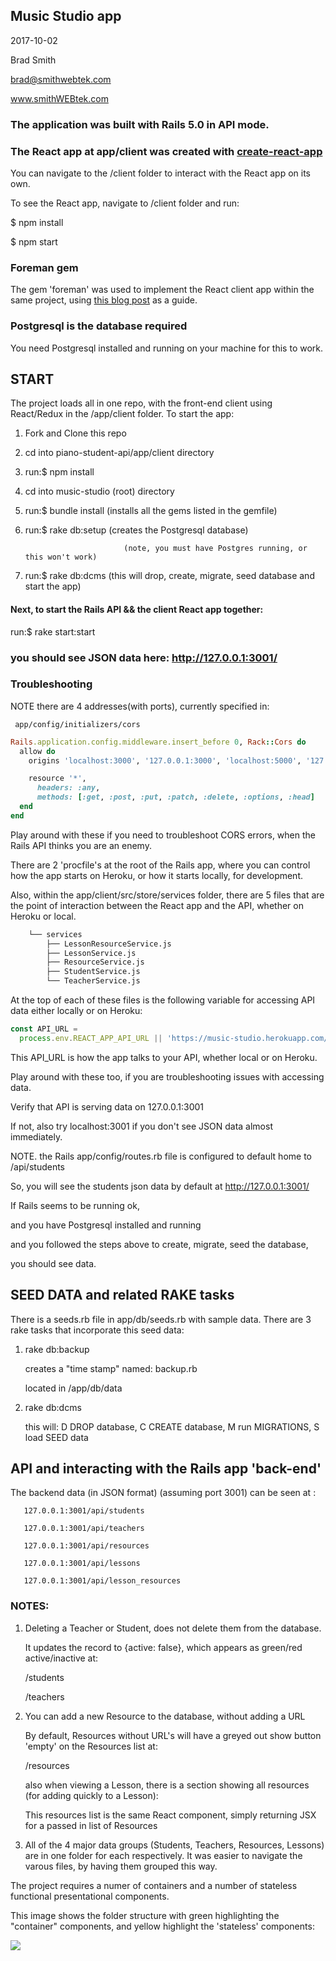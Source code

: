 ## Music Studio app

2017-10-02

Brad Smith

brad@smithwebtek.com

www.smithWEBtek.com

### The application was built with Rails 5.0 in API mode.

### The React app at app/client was created with [**create-react-app**](https://github.com/facebook/create-react-app)

You can navigate to the /client folder to interact with the React app on its own.

To see the React app, navigate to /client folder and run:

$ npm install

$ npm start

### Foreman gem

The gem 'foreman' was used to implement the React client app within the same project, using [this blog post](https://www.fullstackreact.com/articles/how-to-get-create-react-app-to-work-with-your-rails-api/) as a guide.

### Postgresql is the database required

You need Postgresql installed and running on your machine for this to work.

## START

The project loads all in one repo, with the front-end client using React/Redux in the /app/client folder. To start the app:

1.  Fork and Clone this repo

2.  cd into piano-student-api/app/client directory

3.  run:$ npm install

4.  cd into music-studio (root) directory

5.  run:$ bundle install (installs all the gems listed in the gemfile)

6.  run:$ rake db:setup (creates the Postgresql database)

                              (note, you must have Postgres running, or this won't work)

7.  run:$ rake db:dcms (this will drop, create, migrate, seed database and start the app)

#### Next, to start the Rails API && the client React app together:

run:$ rake start:start

### you should see JSON data here: http://127.0.0.1:3001/

### Troubleshooting

NOTE there are 4 addresses(with ports), currently specified in:

     app/config/initializers/cors

```ruby
Rails.application.config.middleware.insert_before 0, Rack::Cors do
  allow do
    origins 'localhost:3000', '127.0.0.1:3000', 'localhost:5000', '127.0.0.1:5000'

    resource '*',
      headers: :any,
      methods: [:get, :post, :put, :patch, :delete, :options, :head]
  end
end
```

Play around with these if you need to troubleshoot CORS errors, when the Rails API thinks you are an enemy.

There are 2 'procfile's at the root of the Rails app, where you can control how the app starts on Heroku, or how it starts locally, for development.

Also, within the app/client/src/store/services folder, there are 5 files that are the point of interaction between the React app and the API, whether on Heroku or local.

```bash
    └── services
        ├── LessonResourceService.js
        ├── LessonService.js
        ├── ResourceService.js
        ├── StudentService.js
        └── TeacherService.js
```

At the top of each of these files is the following variable for accessing API data either locally or on Heroku:

```javascript
const API_URL =
  process.env.REACT_APP_API_URL || 'https://music-studio.herokuapp.com/api'
```

This API_URL is how the app talks to your API, whether local or on Heroku.

Play around with these too, if you are troubleshooting issues with accessing data.

Verify that API is serving data on 127.0.0.1:3001

If not, also try localhost:3001 if you don't see JSON data almost immediately.

NOTE. the Rails app/config/routes.rb file is configured to default home to /api/students

So, you will see the students json data by default at http://127.0.0.1:3001/

If Rails seems to be running ok,

and you have Postgresql installed and running

and you followed the steps above to create, migrate, seed the database,

you should see data.

## SEED DATA and related RAKE tasks

There is a seeds.rb file in app/db/seeds.rb with sample data.
There are 3 rake tasks that incorporate this seed data:

1.  rake db:backup

    creates a "time stamp" named: backup<time as number>.rb

    located in /app/db/data

2.  rake db:dcms

    this will: D DROP database, C CREATE database, M run MIGRATIONS, S load SEED data

## API and interacting with the Rails app 'back-end'

The backend data (in JSON format) (assuming port 3001) can be seen at :

       127.0.0.1:3001/api/students

       127.0.0.1:3001/api/teachers

       127.0.0.1:3001/api/resources

       127.0.0.1:3001/api/lessons

       127.0.0.1:3001/api/lesson_resources

### NOTES:

1.  Deleting a Teacher or Student, does not delete them from the database.

    It updates the record to {active: false}, which appears as green/red active/inactive at:

    /students

    /teachers

2.  You can add a new Resource to the database, without adding a URL

    By default, Resources without URL's will have a greyed out show button 'empty' on the Resources list at:

    /resources

    also when viewing a Lesson, there is a section showing all resources (for adding quickly to a Lesson):

    This resources list is the same React component, simply returning JSX for a passed in list of Resources

3.  All of the 4 major data groups (Students, Teachers, Resources, Lessons) are in one folder for each respectively. It was easier to navigate the varous files, by having them grouped this way.

The project requires a numer of containers and a number of stateless functional presentational components.

This image shows the folder structure with green highlighting the "container" components, and yellow highlight the 'stateless' components:

![](http://res.cloudinary.com/smithwebtek/image/upload/v1516839958/music-studio/container-component-list.png)
